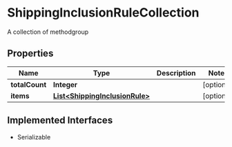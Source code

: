 

# ShippingInclusionRuleCollection

A collection of methodgroup

## Properties

| Name | Type | Description | Notes |
|------------ | ------------- | ------------- | -------------|
|**totalCount** | **Integer** |  |  [optional] |
|**items** | [**List&lt;ShippingInclusionRule&gt;**](ShippingInclusionRule.md) |  |  [optional] |


## Implemented Interfaces

* Serializable


